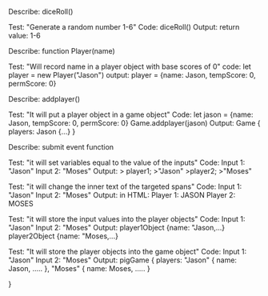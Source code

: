 Describe: diceRoll()

Test: "Generate a random number 1-6"
Code: diceRoll()
Output: return value: 1-6

Describe: function Player(name)

Test: "Will record name in a player object with base scores of 0"
code: let player = new Player("Jason")
output: player = {name: Jason, tempScore: 0, permScore: 0}

Describe: addplayer()

Test: "It will put a player object in a game object"
Code: let jason = {name: Jason, tempScore: 0, permScore: 0}
      Game.addplayer(jason)
Output: Game {
    players: 
        Jason {...}
}

Describe: submit event function 

Test: "it will set variables equal to the value of the inputs"
Code: Input 1: "Jason"
      Input 2: "Moses"
Output: > player1;
        >"Jason"
        >player2;
        >"Moses"

Test: "it will change the inner text of the targeted spans"
Code: Input 1: "Jason"
      Input 2: "Moses"
Output: in HTML: Player 1: JASON
                 Player 2: MOSES

Test: "it will store the input values into the player objects"
Code: Input 1: "Jason"
      Input 2: "Moses"
Output: player1Object {name: "Jason,...}
        player2Object {name: "Moses,...}

Test: "It will store the player objects into the game object"
Code: Input 1: "Jason"
      Input 2: "Moses"
Output: pigGame {
    players: "Jason" {
        name: Jason,
        .....
    }, 
    "Moses" {
        name: Moses,
        .....
    }

}